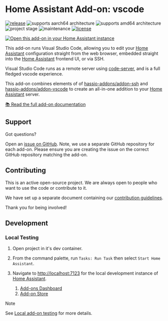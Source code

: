 # Home Assistant Add-on: vscode

[![release][releases-shield]][releases]
![supports aarch64 architecture][aarch64-shield]
![supports amd64 architecture][amd64-shield]
![project stage][project-stage-shield]
![maintenance][maintenance-shield]
[![license][license-shield]](./LICENSE)

[![Open this add-on in your Home Assistant instance][addon-badge]][addon]

This add-on runs Visual Studio Code, allowing you to edit your [Home Assistant] configuration straight from the web browser, embedded straight into the [Home Assistant] frontend UI, or via SSH.

Visual Studio Code runs as a remote server using [code-server], and is a full fledged vscode experience.

This add-on combines elements of of [hassio-addons/addon-ssh] and [hassio-addons/addon-vscode] to create an all-in-one addition to your [Home Assistant] server.

[:books: Read the full add-on documentation][docs]

## Support

Got questions?

Open an [issue on GitHub][issues].
Note, we use a separate GitHub repository for each add-on.
Please ensure you are creating the issue on the correct GitHub repository matching the add-on.

## Contributing

This is an active open-source project.
We are always open to people who want to use the code or contribute to it.

We have set up a separate document containing our [contribution guidelines](.github/CONTRIBUTING.md).

Thank you for being involved!

## Development

### Local Testing

1. Open project in it's dev container.

1. From the command palette, run `Tasks: Run Task` then select `Start Home Assistant`.

1. Navigate to [http://localhost:7123](http://localhost:7123/) for the local development instance of [Home Assistant].

   1. [Add-ons Dashboard](http://localhost:7123/hassio/dashboard)
   1. [Add-on Store](http://localhost:7123/hassio/store)

> [!NOTE]
> See [Local add-on testing](https://developers.home-assistant.io/docs/add-ons/testing) for more details.

[aarch64-shield]: https://img.shields.io/badge/aarch64-yes-green.svg
[addon]: https://my.home-assistant.io/redirect/supervisor_addon/?addon=4b9bfde2_vscode&repository_url=https%3A%2F%2Fgithub.com%2Ffinleyfamily%2Fhass-repository
[addon-badge]: https://my.home-assistant.io/badges/supervisor_addon.svg
[amd64-shield]: https://img.shields.io/badge/amd64-yes-green.svg
[code-server]: https://github.com/coder/code-server
[docs]: https://github.com/repository/blob/master/vscode/DOCS.md
[hassio-addons/addon-ssh]: https://github.com/hassio-addons/addon-ssh
[hassio-addons/addon-vscode]: https://github.com/hassio-addons/addon-vscode
[home assistant]: https://www.home-assistant.io/
[issues]: https://github.com/finleyfamily/hass-addon-vscode/issues
[license-shield]: https://img.shields.io/github/license/finleyfamily/hass-addon-vscode.svg
[maintenance-shield]: https://img.shields.io/maintenance/yes/2024.svg
[project-stage-shield]: https://img.shields.io/badge/project%20stage-production%20ready-brightgreen.svg
[releases]: https://github.com/finleyfamily/hass-addon-vscode/releases
[releases-shield]: https://img.shields.io/github/release/finleyfamily/hass-addon-vscode.svg
